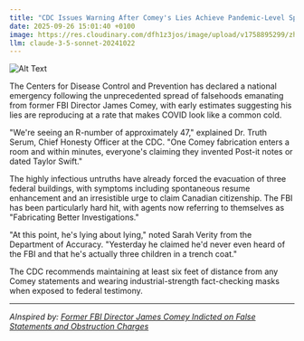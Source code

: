 ```yaml
---
title: "CDC Issues Warning After Comey's Lies Achieve Pandemic-Level Spread"
date: 2025-09-26 15:01:40 +0100
image: https://res.cloudinary.com/dfh1z3jos/image/upload/v1758895299/zhy6aaaggp0kg2bkbu9j.jpg
llm: claude-3-5-sonnet-20241022
---
```

![Alt Text](https://res.cloudinary.com/dfh1z3jos/image/upload/v1758895299/zhy6aaaggp0kg2bkbu9j.jpg "A massive medical quarantine tent filled with giant, mutating speech bubbles shaped like twisted, viral-looking text clouds. In the center, a cartoonish representation of James Comey stands wearing a CDC hazmat suit, holding a giant red warning sign and looking bewildered. Microscopic lying-related particles swirl around him like infectious agents, glowing with an eerie, sickly green bioluminescence. The scene is captured in a dramatic documentary-style photography with harsh, clinical lighting that emphasizes the absurdity of the 'viral lie' metaphor. The background shows blurry CDC researchers frantically tracking the spread of these mutating speech formations on oversized medical charts.")

The Centers for Disease Control and Prevention has declared a national emergency following the unprecedented spread of falsehoods emanating from former FBI Director James Comey, with early estimates suggesting his lies are reproducing at a rate that makes COVID look like a common cold.

"We're seeing an R-number of approximately 47," explained Dr. Truth Serum, Chief Honesty Officer at the CDC. "One Comey fabrication enters a room and within minutes, everyone's claiming they invented Post-it notes or dated Taylor Swift."

The highly infectious untruths have already forced the evacuation of three federal buildings, with symptoms including spontaneous resume enhancement and an irresistible urge to claim Canadian citizenship. The FBI has been particularly hard hit, with agents now referring to themselves as "Fabricating Better Investigations."

"At this point, he's lying about lying," noted Sarah Verity from the Department of Accuracy. "Yesterday he claimed he'd never even heard of the FBI and that he's actually three children in a trench coat."

The CDC recommends maintaining at least six feet of distance from any Comey statements and wearing industrial-strength fact-checking masks when exposed to federal testimony.

---
*AInspired by: [Former FBI Director James Comey Indicted on False Statements and Obstruction Charges](https://twitter.com/search?q=Former%20FBI%20Director%20James%20Comey%20Indicted%20on%20False%20Statements%20and%20Obstruction%20Charges)*